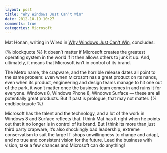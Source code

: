 ```yaml
---
layout: post
title: "Why Windows Just Can’t Win"
date: 2012-10-19 10:27
comments: true
categories: Microsoft
---
```


Mat Honan, writing in Wired in [Why Windows Just Can't Win](http://www.wired.com/gadgetlab/2012/10/why-windows-just-cant-win/), concludes:

{% blockquote %}
It doesn’t matter if Microsoft creates the greatest operating system in the world if it then allows others to junk it up. And, ultimately, it means that Microsoft isn’t in control of its brand.

The Metro name, the crapware, and the horrible release dates all point to the same problem: Even when Microsoft has a great product on its hands, even when its product, engineering and design teams manage to hit one out of the park, it won’t matter once the business team comes in and ruins it for everyone. Windows 8, Windows Phone 8, Windows Surface — these are all potentially great products. But if past is prologue, that may not matter.
{% endblockquote %}

Microsoft has the talent and the technology, and a lot of the work in Windows 8 and Surface reflects that. I think Mat has it right when he points out that it no longer is in control of its brand. But I think its more than just third party crapware, it’s also shockingly bad leadership, extreme conservatism to suit the large IT shops unwillingness to change and adapt, and no true and consistent vision for the future. Lead the business with vision, take a few chances and Microsoft can do anything!